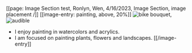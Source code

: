 [[page: Image Section test, Ronlyn, Wen, 4/16/2023, Image Section, image placement /]]
[[image-entry: painting, above, 20%]]
![bike bouquet](bikebouquet.jpg),![audible](audible.jpg)
* I enjoy painting in watercolors and acrylics. 
* I am focused on painting plants, flowers and landscapes.
[[/image-entry]]